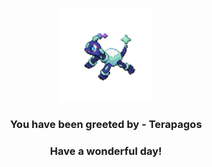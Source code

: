 <p align="center">
    <img src="https://raw.githubusercontent.com/PokeAPI/sprites/master/sprites/pokemon/1024.png" width="150" height="150">
</p>
<h3 align="center">You have been greeted by - <b>Terapagos</b></h3>
<h3 align="center">Have a wonderful day!</h3>

